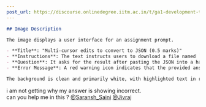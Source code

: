 ```yaml
---
post_url: https://discourse.onlinedegree.iitm.ac.in/t/ga1-development-tools-discussion-thread-tds-jan-2025/161083/118
---
```

```markdown
## Image Description

The image displays a user interface for an assignment prompt. 

- **Title**: "Multi-cursor edits to convert to JSON (0.5 marks)"
- **Instructions**: The text instructs users to download a file named `q-multi-cursor.json.txt` and utilize a tool called `multi-cursor` to convert it into a JSON object by following specific formatting guidelines.
- **Question**: It asks for the result after pasting the JSON into a hashing tool found at "tools.in-data-science.pages.dev/joihash" and clicking the Hash button.
- **Error Message**: A red warning icon indicates that the provided answer is incorrect, accompanied by the specific hash code that was attempted.

The background is clean and primarily white, with highlighted text in red for emphasis on errors and instructions.
```

  
i am not getting why my answer is showing incorrect.  
can you help me in this ? [@Saransh\_Saini](/u/saransh_saini) [@Jivraj](/u/jivraj)